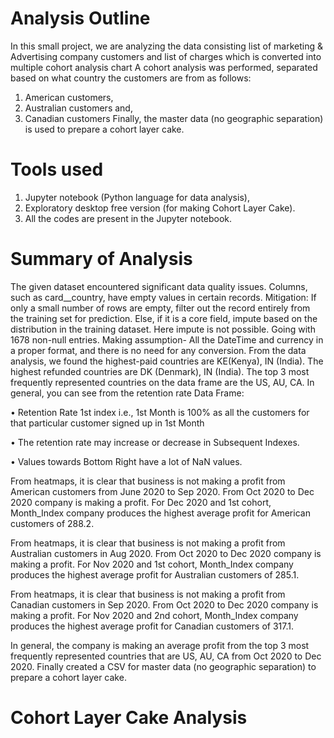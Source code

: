 # Analysis Outline
In this small project, we are analyzing the data consisting list of marketing & Advertising company customers and list of charges which is converted into multiple cohort analysis chart
A cohort analysis was performed, separated based on what country the customers are from as follows:
1.	American customers, 
2.	Australian customers and,
3.	Canadian customers
Finally, the master data (no geographic separation) is used to prepare a cohort layer cake.

# Tools used
1.	Jupyter notebook (Python language for data analysis), 
2.	Exploratory desktop free version (for making Cohort Layer Cake).
3.	All the codes are present in the Jupyter notebook.

# Summary of Analysis
The given dataset encountered significant data quality issues. Columns, such as card__country, have empty values in certain records. Mitigation: If only a small number of rows are empty, filter out the record entirely from the training set for prediction. Else, if it is a core field, impute based on the distribution in the training dataset. Here impute is not possible. Going with 1678 non-null entries.
Making assumption- All the DateTime and currency in a proper format, and there is no need for any conversion.
From the data analysis, we found the highest-paid countries are KE(Kenya), IN (India). The highest refunded countries are DK (Denmark), IN (India). The top 3 most frequently represented countries on the data frame are the US, AU, CA.
In general, you can see from the retention rate Data Frame:

•	Retention Rate 1st index i.e., 1st Month is 100% as all the customers for that particular customer signed up in 1st Month

•	The retention rate may increase or decrease in Subsequent Indexes.

•	Values towards Bottom Right have a lot of NaN values.

From heatmaps, it is clear that business is not making a profit from American customers from June 2020 to Sep 2020. From Oct 2020 to Dec 2020 company is making a profit. For Dec 2020 and 1st cohort, Month_Index company produces the highest average profit for American customers of 288.2.

From heatmaps, it is clear that business is not making a profit from Australian customers in Aug 2020. From Oct 2020 to Dec 2020 company is making a profit. For Nov 2020 and 1st cohort, Month_Index company produces the highest average profit for Australian customers of 285.1.

From heatmaps, it is clear that business is not making a profit from Canadian customers in Sep 2020. From Oct 2020 to Dec 2020 company is making a profit. For Nov 2020 and 2nd cohort, Month_Index company produces the highest average profit for Canadian customers of 317.1.

In general, the company is making an average profit from the top 3 most frequently represented countries that are US, AU, CA from Oct 2020 to Dec 2020.
Finally created a CSV for master data (no geographic separation) to prepare a cohort layer cake.

# Cohort Layer Cake Analysis

